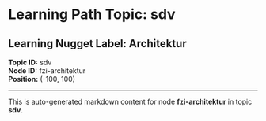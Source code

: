 # Learning Path Topic: sdv

## Learning Nugget Label: Architektur

**Topic ID:** sdv  
**Node ID:** fzi-architektur  
**Position:** (-100, 100)

---

This is auto-generated markdown content for node **fzi-architektur** in topic **sdv**.
